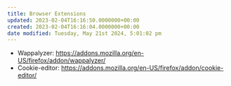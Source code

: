 ```yaml
---
title: Browser Extensions
updated: 2023-02-04T16:16:50.0000000+00:00
created: 2023-02-04T16:16:04.0000000+00:00
date modified: Tuesday, May 21st 2024, 5:01:02 pm
---
```


- Wappalyzer: <https://addons.mozilla.org/en-US/firefox/addon/wappalyzer/>
- Cookie-editor: <https://addons.mozilla.org/en-US/firefox/addon/cookie-editor/>
